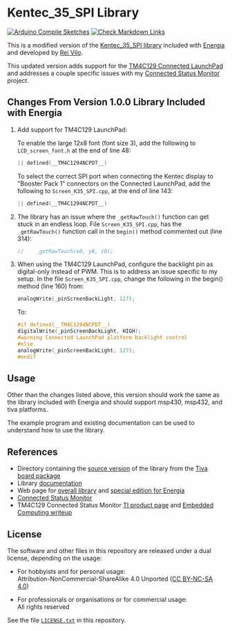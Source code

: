 # Kentec_35_SPI Library

[![Arduino Compile Sketches](https://github.com/Andy4495/Kentec_35_SPI/actions/workflows/arduino-compile-sketches.yml/badge.svg)](https://github.com/Andy4495/Kentec_35_SPI/actions/workflows/arduino-compile-sketches.yml)
[![Check Markdown Links](https://github.com/Andy4495/Kentec_35_SPI/actions/workflows/CheckMarkdownLinks.yml/badge.svg)](https://github.com/Andy4495/Kentec_35_SPI/actions/workflows/CheckMarkdownLinks.yml)

This is a modified version of the [Kentec_35_SPI library][2] included with [Energia][7] and developed by [Rei Vilo][8].

This updated version adds support for the [TM4C129 Connected LaunchPad][5] and addresses a couple specific issues with my [Connected Status Monitor][4] project.

## Changes From Version 1.0.0 Library Included with Energia

1. Add support for TM4C129 LaunchPad:

    To enable the large 12x8 font (font size 3), add the following to `LCD_screen_font.h` at the end of line 48:

   ```cpp
   || defined(__TM4C1294NCPDT__)
   ```

    To select the correct SPI port when connecting the Kentec display to "Booster Pack 1" connectors on the Connected LaunchPad, add the following to `Screen_K35_SPI.cpp`, at the end of line 143:

   ```cpp
   || defined(__TM4C1294NCPDT__)
   ```

2. The library has an issue where the `_getRawTouch()` function can get stuck in an endless loop. File `Screen_K35_SPI.cpp`, has the `_getRawTouch()` function call in the `begin()` method commented out (line 314):

   ```cpp
   //    _getRawTouch(x0, y0, z0);
   ```

3. When using the TM4C129 LaunchPad, configure the backlight pin as digital-only instead of PWM. This is to address an issue specific to my setup. In the file `Screen_K35_SPI.cpp`, change the following in the begin() method (line 160) from:

   ```cpp
   analogWrite(_pinScreenBackLight, 127);
   ```

   To:

   ```cpp
   #if defined(__TM4C1294NCPDT__)
   digitalWrite(_pinScreenBackLight, HIGH);
   #warning Connected LaunchPad platform backlight control
   #else
   analogWrite(_pinScreenBackLight, 127);
   #endif
   ```

## Usage

Other than the changes listed above, this version should work the same as the library included with Energia and should support msp430, msp432, and tiva platforms.

The example program and existing documentation can be used to understand how to use the library.

## References

- Directory containing the [source version][10] of the library from the [Tiva board package][9]
- Library [documentation][1]
- Web page for [overall library][3] and [special edition for Energia][2]
- [Connected Status Monitor][4]
- TM4C129 Connected Status Monitor [TI product page][5] and [Embedded Computing writeup][6]

## License

The software and other files in this repository are released under a dual license, depending on the usage:

- For hobbyists and for personal usage:  
  Attribution-NonCommercial-ShareAlike 4.0 Unported ([CC BY-NC-SA 4.0][100])

- For professionals or organisations or for commercial usage:  
  All rights reserved

See the file [`LICENSE.txt`][101] in this repository.

[1]: ./extras/docs/LCD_screen%20-%20Reference%20Manual.pdf
[2]: https://embeddedcomputing.weebly.com/special-edition-for-energia-1610e18.html
[3]: https://embeddedcomputing.weebly.com/lcd_screen-library-suite.html
[4]: https://github.com/Andy4495/ConnectedStatusMonitor
[5]: https://www.ti.com/tool/EK-TM4C1294XL
[6]: https://embeddedcomputing.weebly.com/connected-launchpad-tm4c129-tiva-c-series.html
[7]: https://energia.nu
[8]: https://embeddedcomputing.weebly.com/
[9]: https://github.com/energia/tivac-core
[10]: https://github.com/energia/tivac-core/tree/master/libraries/Kentec_35_SPI
[100]: https://creativecommons.org/licenses/by-nc-sa/4.0/
[101]: ./LICENSE.txt
[//]: # ([200]: https://github.com/Andy4495/Template-Repo)

[//]: # (This is a way to hack a comment in Markdown. This will not be displayed when rendered.)
